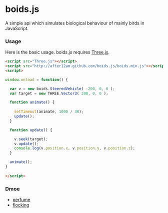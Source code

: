 # boids.js

A simple api which simulates biological behaviour of mainly birds in JavaScript.

  
### Usage ###

Here is the basic usage. boids.js requires [Three.js](https://github.com/mrdoob/three.js/). 

```html
<script src="Three.js"></script>
<script src="http://after12am.github.com/boids.js/boids.min.js"></script>
<script>

window.onload = function() {

  var v = new boids.SteeredVehicle( -200, 0, 0 );
  var target = new THREE.Vector3( 200, 0, 0 );

  function animate() {
    
    setTimeout(animate, 1000 / 30);
    update();
  }

  function update() {

    v.seek(target);
    v.update();
    console.log(v.position.x, v.position.y, v.position.z);
  }

  animate();
}
  
</script>
```

### Dmoe ###

<ul>
	<li><a href="http://after12am.github.com/boids.js/example/perfume-dev.html">perfume</a></li>
	<li><a href="http://after12am.github.com/boids.js/example/birds.html">flocking</a></li>
</ul>

